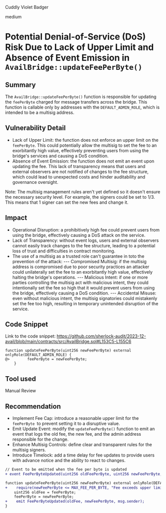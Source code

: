 Cuddly Violet Badger

medium

# Potential Denial-of-Service (DoS) Risk Due to Lack of Upper Limit and Absence of Event Emission in ```AvailBridge::updateFeePerByte()```

## Summary
The ```AvailBridge::updateFeePerByte()``` function is responsible for updating the ```feePerByte``` charged for message transfers across the bridge. This function is callable only by addresses with the ```DEFAULT_ADMIN_ROLE```, which is intended to be a multisig address. 

## Vulnerability Detail
- Lack of Upper Limit: the function does not enforce an upper limit on the ```feePerByte```. This could potentially allow the multisig to set the fee to an exorbitantly high value, effectively preventing users from using the bridge's services and causing a DoS condition.
- Absence of Event Emission: the function does not emit an event upon updating the fee. This lack of transparency means that users and external observers are not notified of changes to the fee structure, which could lead to unexpected costs and hinder auditability and governance oversight.

Note: The multisig management rules aren't yet defined so it doesn't ensure the necessary security level.  For example, the signers could be set to 1/3. This means that 1 signer can set the new fees and change it.

## Impact
- Operational Disruption: a prohibitively high fee could prevent users from using the bridge, effectively causing a DoS attack on the service.
- Lack of Transparency: without event logs, users and external observers cannot easily track changes to the fee structure, leading to a potential loss of trust and difficulties in contract monitoring.
- The use of a multisig as a trusted role can't guarantee in toto the prevention of the attack:
--- Compromised Multisig: if the multisig address is compromised due to poor security practices an attacker could unilaterally set the fee to an exorbitantly high value, effectively halting the bridge's operations.
--- Malicious Intent: if one or more parties controlling the multisig act with malicious intent, they could intentionally set the fee so high that it would prevent users from using the bridge, effectively causing a DoS condition.
--- Accidental Misuse: even without malicious intent, the multisig signatories could mistakenly set the fee too high, resulting in temporary unintended disruption of the service.

## Code Snippet
Link to the code snippet: https://github.com/sherlock-audit/2023-12-avail/blob/main/contracts/src/AvailBridge.sol#L153C5-L155C6
```solidity
function updateFeePerByte(uint256 newFeePerByte) external onlyRole(DEFAULT_ADMIN_ROLE) {
@>        feePerByte = newFeePerByte;
    }
```

## Tool used

Manual Review

## Recommendation
- Implement Fee Cap: introduce a reasonable upper limit for the ```feePerByte ```to prevent setting it to a disruptive value.
- Emit Update Event: modify the ```updateFeePerByte()``` function to emit an event that logs the old fee, the new fee, and the admin address responsible for the change.
- Enhance Multisig Controls: define clear and transparent rules for the multisig signers.
- Introduce Timelock: add a time delay for fee updates to provide users with advance notice and the ability to react to changes.

```diff
// Event to be emitted when the fee per byte is updated
+ event FeePerByteUpdated(uint256 oldFeePerByte, uint256 newFeePerByte, address indexed admin);

function updateFeePerByte(uint256 newFeePerByte) external onlyRole(DEFAULT_ADMIN_ROLE) {
+    require(newFeePerByte <= MAX_FEE_PER_BYTE, "Fee exceeds upper limit");
    uint256 oldFee = feePerByte;
    feePerByte = newFeePerByte;
+    emit FeePerByteUpdated(oldFee, newFeePerByte, msg.sender);
}
```